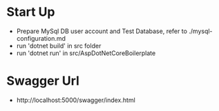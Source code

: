 # Start Up
- Prepare MySql DB user account and Test Database, refer to ./mysql-configuration.md
- run 'dotnet build' in src folder
- run 'dotnet run' in src/AspDotNetCoreBoilerplate

# Swagger Url
- http://localhost:5000/swagger/index.html